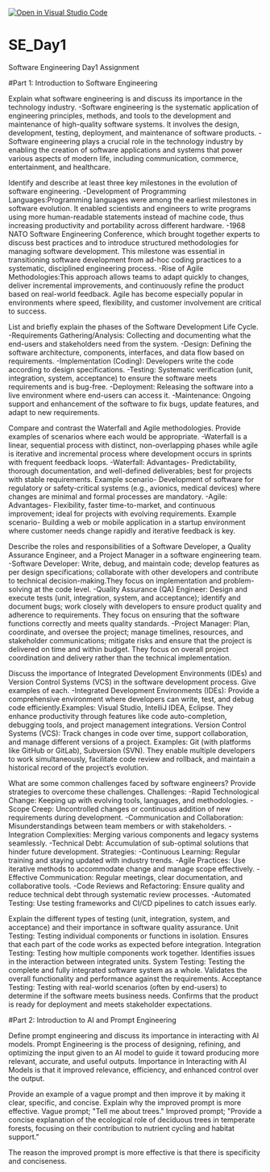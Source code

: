 [![Open in Visual Studio Code](https://classroom.github.com/assets/open-in-vscode-2e0aaae1b6195c2367325f4f02e2d04e9abb55f0b24a779b69b11b9e10269abc.svg)](https://classroom.github.com/online_ide?assignment_repo_id=18456127&assignment_repo_type=AssignmentRepo)
# SE_Day1
Software Engineering Day1 Assignment

#Part 1: Introduction to Software Engineering

Explain what software engineering is and discuss its importance in the technology industry.
-Software engineering is the systematic application of engineering principles, methods, and tools to the development and maintenance of high-quality software systems. It involves the design, development, testing, deployment, and maintenance of software products.
-Software engineering plays a crucial role in the technology industry by enabling the creation of software applications and systems that power various aspects of modern life, including communication, commerce, entertainment, and healthcare.

Identify and describe at least three key milestones in the evolution of software engineering.
-Development of Programming Languages:Programming languages were among the earliest milestones in software evolution. It enabled scientists and engineers to write programs using more human-readable statements instead of machine code, thus increasing productivity and portability across different hardware.
-1968 NATO Software Engineering Conference, which brought together experts to discuss best practices and to introduce structured methodologies for managing software development. This milestone was essential in transitioning software development from ad-hoc coding practices to a systematic, disciplined engineering process.
-Rise of Agile Methodologies:This approach allows teams to adapt quickly to changes, deliver incremental improvements, and continuously refine the product based on real-world feedback. Agile has become especially popular in environments where speed, flexibility, and customer involvement are critical to success.

List and briefly explain the phases of the Software Development Life Cycle.
-Requirements Gathering/Analysis:
Collecting and documenting what the end-users and stakeholders need from the system.
-Design:
Defining the software architecture, components, interfaces, and data flow based on requirements.
-Implementation (Coding):
Developers write the code according to design specifications.
-Testing:
Systematic verification (unit, integration, system, acceptance) to ensure the software meets requirements and is bug-free.
-Deployment:
Releasing the software into a live environment where end-users can access it.
-Maintenance:
Ongoing support and enhancement of the software to fix bugs, update features, and adapt to new requirements.

Compare and contrast the Waterfall and Agile methodologies. Provide examples of scenarios where each would be appropriate.
-Waterfall is a linear, sequential process with distinct, non-overlapping phases while agile is iterative and incremental process where development occurs in sprints with frequent feedback loops.
-Waterfall: 
Advantages- Predictability, thorough documentation, and well-defined deliverables; best for projects with stable requirements.
Example scenario- Development of software for regulatory or safety-critical systems (e.g., avionics, medical devices) where changes are minimal and formal processes are mandatory.
-Agile:
Advantages- Flexibility, faster time-to-market, and continuous improvement; ideal for projects with evolving requirements.
Example scenario- Building a web or mobile application in a startup environment where customer needs change rapidly and iterative feedback is key.

Describe the roles and responsibilities of a Software Developer, a Quality Assurance Engineer, and a Project Manager in a software engineering team.
-Software Developer:
Write, debug, and maintain code; develop features as per design specifications; collaborate with other developers and contribute to technical decision-making.They focus on implementation and problem-solving at the code level.
-Quality Assurance (QA) Engineer:
Design and execute tests (unit, integration, system, and acceptance); identify and document bugs; work closely with developers to ensure product quality and adherence to requirements.
They focus on ensuring that the software functions correctly and meets quality standards.
-Project Manager:
Plan, coordinate, and oversee the project; manage timelines, resources, and stakeholder communications; mitigate risks and ensure that the project is delivered on time and within budget.
They focus on overall project coordination and delivery rather than the technical implementation.

Discuss the importance of Integrated Development Environments (IDEs) and Version Control Systems (VCS) in the software development process. Give examples of each.
-Integrated Development Environments (IDEs): Provide a comprehensive environment where developers can write, test, and debug code efficiently.Examples: Visual Studio, IntelliJ IDEA, Eclipse.
They enhance productivity through features like code auto-completion, debugging tools, and project management integrations.
Version Control Systems (VCS): Track changes in code over time, support collaboration, and manage different versions of a project.
Examples: Git (with platforms like GitHub or GitLab), Subversion (SVN).
They enable multiple developers to work simultaneously, facilitate code review and rollback, and maintain a historical record of the project’s evolution.

What are some common challenges faced by software engineers? Provide strategies to overcome these challenges.
Challenges:
-Rapid Technological Change: Keeping up with evolving tools, languages, and methodologies.
-Scope Creep: Uncontrolled changes or continuous addition of new requirements during development.
-Communication and Collaboration: Misunderstandings between team members or with stakeholders.
-Integration Complexities: Merging various components and legacy systems seamlessly.
-Technical Debt: Accumulation of sub-optimal solutions that hinder future development.
Strategies:
-Continuous Learning: Regular training and staying updated with industry trends.
-Agile Practices: Use iterative methods to accommodate change and manage scope effectively.
-Effective Communication: Regular meetings, clear documentation, and collaborative tools.
-Code Reviews and Refactoring: Ensure quality and reduce technical debt through systematic review processes.
-Automated Testing: Use testing frameworks and CI/CD pipelines to catch issues early.

Explain the different types of testing (unit, integration, system, and acceptance) and their importance in software quality assurance.
Unit Testing: Testing individual components or functions in isolation. Ensures that each part of the code works as expected before integration.
Integration Testing: Testing how multiple components work together. Identifies issues in the interaction between integrated units.
System Testing: Testing the complete and fully integrated software system as a whole. Validates the overall functionality and performance against the requirements.
Acceptance Testing: Testing with real-world scenarios (often by end-users) to determine if the software meets business needs. Confirms that the product is ready for deployment and meets stakeholder expectations.

#Part 2: Introduction to AI and Prompt Engineering


Define prompt engineering and discuss its importance in interacting with AI models.
Prompt Engineering is the process of designing, refining, and optimizing the input given to an AI model to guide it toward producing more relevant, accurate, and useful outputs.
Importance in Interacting with AI Models is that it improved relevance, efficiency, and enhanced control over the output. 

Provide an example of a vague prompt and then improve it by making it clear, specific, and concise. Explain why the improved prompt is more effective.
Vague prompt; "Tell me about trees."
Improved prompt; "Provide a concise explanation of the ecological role of deciduous trees in temperate forests, focusing on their contribution to nutrient cycling and habitat support."

The reason the improved prompt is more effective is that there is specificity and conciseness.




